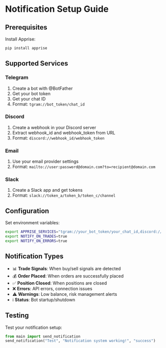 # Notification Setup Guide

## Prerequisites

Install Apprise:
```bash
pip install apprise
```

## Supported Services

### Telegram
1. Create a bot with @BotFather
2. Get your bot token
3. Get your chat ID
4. Format: `tgram://bot_token/chat_id`

### Discord
1. Create a webhook in your Discord server
2. Extract webhook_id and webhook_token from URL
3. Format: `discord://webhook_id/webhook_token`

### Email
1. Use your email provider settings
2. Format: `mailto://user:password@domain.com?to=recipient@domain.com`

### Slack
1. Create a Slack app and get tokens
2. Format: `slack://token_a/token_b/token_c/channel`

## Configuration

Set environment variables:
```bash
export APPRISE_SERVICES="tgram://your_bot_token/your_chat_id,discord://webhook_id/webhook_token"
export NOTIFY_ON_TRADES=true
export NOTIFY_ON_ERRORS=true
```

## Notification Types

- 📊 **Trade Signals**: When buy/sell signals are detected
- 💰 **Order Placed**: When orders are successfully placed
- ✅ **Position Closed**: When positions are closed
- ❌ **Errors**: API errors, connection issues
- ⚠️ **Warnings**: Low balance, risk management alerts
- ℹ️ **Status**: Bot startup/shutdown

## Testing

Test your notification setup:
```python
from main import send_notification
send_notification("Test", "Notification system working!", "success")
```
